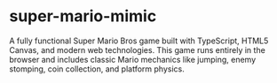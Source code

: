 # super-mario-mimic
A fully functional Super Mario Bros game built with TypeScript, HTML5 Canvas, and modern web technologies. This game runs entirely in the browser and includes classic Mario mechanics like jumping, enemy stomping, coin collection, and platform physics.
